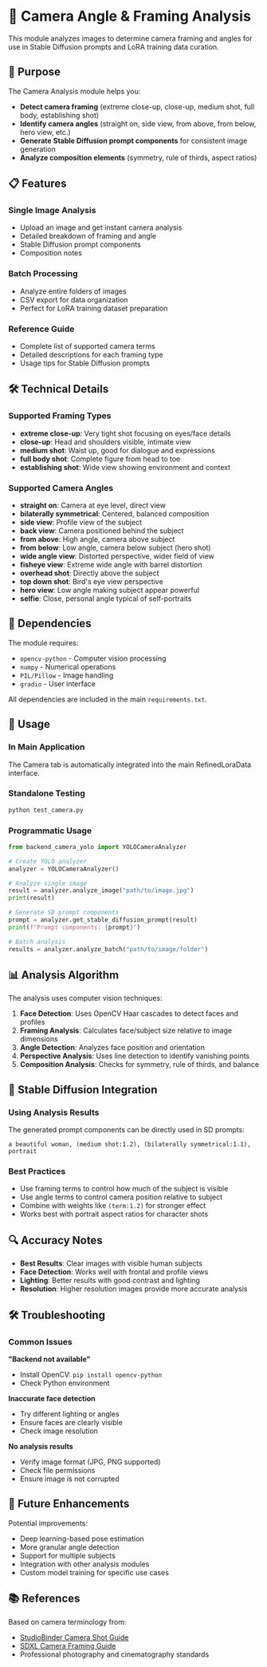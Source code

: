 # 📸 Camera Angle & Framing Analysis

This module analyzes images to determine camera framing and angles for use in Stable Diffusion prompts and LoRA training data curation.

## 🎯 Purpose

The Camera Analysis module helps you:
- **Detect camera framing** (extreme close-up, close-up, medium shot, full body, establishing shot)
- **Identify camera angles** (straight on, side view, from above, from below, hero view, etc.)
- **Generate Stable Diffusion prompt components** for consistent image generation
- **Analyze composition elements** (symmetry, rule of thirds, aspect ratios)

## 📋 Features

### Single Image Analysis
- Upload an image and get instant camera analysis
- Detailed breakdown of framing and angle
- Stable Diffusion prompt components
- Composition notes

### Batch Processing
- Analyze entire folders of images
- CSV export for data organization
- Perfect for LoRA training dataset preparation

### Reference Guide
- Complete list of supported camera terms
- Detailed descriptions for each framing type
- Usage tips for Stable Diffusion prompts

## 🛠️ Technical Details

### Supported Framing Types
- **extreme close-up**: Very tight shot focusing on eyes/face details
- **close-up**: Head and shoulders visible, intimate view
- **medium shot**: Waist up, good for dialogue and expressions
- **full body shot**: Complete figure from head to toe
- **establishing shot**: Wide view showing environment and context

### Supported Camera Angles
- **straight on**: Camera at eye level, direct view
- **bilaterally symmetrical**: Centered, balanced composition
- **side view**: Profile view of the subject
- **back view**: Camera positioned behind the subject
- **from above**: High angle, camera above subject
- **from below**: Low angle, camera below subject (hero shot)
- **wide angle view**: Distorted perspective, wider field of view
- **fisheye view**: Extreme wide angle with barrel distortion
- **overhead shot**: Directly above the subject
- **top down shot**: Bird's eye view perspective
- **hero view**: Low angle making subject appear powerful
- **selfie**: Close, personal angle typical of self-portraits

## 🔧 Dependencies

The module requires:
- `opencv-python` - Computer vision processing
- `numpy` - Numerical operations
- `PIL/Pillow` - Image handling
- `gradio` - User interface

All dependencies are included in the main `requirements.txt`.

## 🚀 Usage

### In Main Application
The Camera tab is automatically integrated into the main RefinedLoraData interface.

### Standalone Testing
```bash
python test_camera.py
```

### Programmatic Usage
```python
from backend_camera_yolo import YOLOCameraAnalyzer

# Create YOLO analyzer
analyzer = YOLOCameraAnalyzer()

# Analyze single image
result = analyzer.analyze_image("path/to/image.jpg")
print(result)

# Generate SD prompt components
prompt = analyzer.get_stable_diffusion_prompt(result)
print(f"Prompt components: {prompt}")

# Batch analysis
results = analyzer.analyze_batch("path/to/image/folder")
```

## 📊 Analysis Algorithm

The analysis uses computer vision techniques:

1. **Face Detection**: Uses OpenCV Haar cascades to detect faces and profiles
2. **Framing Analysis**: Calculates face/subject size relative to image dimensions
3. **Angle Detection**: Analyzes face position and orientation
4. **Perspective Analysis**: Uses line detection to identify vanishing points
5. **Composition Analysis**: Checks for symmetry, rule of thirds, and balance

## 🎨 Stable Diffusion Integration

### Using Analysis Results
The generated prompt components can be directly used in SD prompts:

```
a beautiful woman, (medium shot:1.2), (bilaterally symmetrical:1.1), portrait
```

### Best Practices
- Use framing terms to control how much of the subject is visible
- Use angle terms to control camera position relative to subject
- Combine with weights like `(term:1.2)` for stronger effect
- Works best with portrait aspect ratios for character shots

## 🔍 Accuracy Notes

- **Best Results**: Clear images with visible human subjects
- **Face Detection**: Works well with frontal and profile views
- **Lighting**: Better results with good contrast and lighting
- **Resolution**: Higher resolution images provide more accurate analysis

## 🛠️ Troubleshooting

### Common Issues

**"Backend not available"**
- Install OpenCV: `pip install opencv-python`
- Check Python environment

**Inaccurate face detection**
- Try different lighting or angles
- Ensure faces are clearly visible
- Check image resolution

**No analysis results**
- Verify image format (JPG, PNG supported)
- Check file permissions
- Ensure image is not corrupted

## 🔮 Future Enhancements

Potential improvements:
- Deep learning-based pose estimation
- More granular angle detection
- Support for multiple subjects
- Integration with other analysis modules
- Custom model training for specific use cases

## 📚 References

Based on camera terminology from:
- [StudioBinder Camera Shot Guide](https://www.studiobinder.com/blog/ultimate-guide-to-camera-shots/)
- [SDXL Camera Framing Guide](https://weirdwonderfulai.art/resources/sdxl-guide-to-camera-framing-and-angle/)
- Professional photography and cinematography standards
